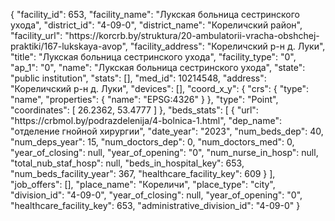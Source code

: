 {
    "facility_id": 653,
    "facility_name": "Лукская больница сестринского ухода",
    "district_id": "4-09-0",
    "district_name": "Кореличский район",
    "facility_url": "https:\/\/korcrb.by\/struktura\/20-ambulatorii-vracha-obshchej-praktiki\/167-lukskaya-avop",
    "facility_address": "Кореличский р-н д. Луки",
    "title": "Лукская больница сестринского ухода",
    "facility_type": "0",
    "ap_1": "0",
    "name": "Лукская больница сестринского ухода",
    "state": "public institution",
    "stats": [],
    "med_id": 10214548,
    "address": "Кореличский р-н д. Луки",
    "devices": [],
    "coord_x_y": {
        "crs": {
            "type": "name",
            "properties": {
                "name": "EPSG:4326"
            }
        },
        "type": "Point",
        "coordinates": [
            26.2362,
            53.4777
        ]
    },
    "beds_stats": [
        {
            "url": "https:\/\/crbmol.by\/podrazdelenija\/4-bolnica-1.html",
            "dep_name": "отделение гнойной хирургии",
            "date_year": "2023",
            "num_beds_dep": 40,
            "num_deps_year": 15,
            "num_doctors_dep": 0,
            "num_doctors_med": 0,
            "year_of_closing": null,
            "year_of_opening": "0",
            "num_nurse_in_hosp": null,
            "total_nub_staf_hosp": null,
            "beds_in_hospital_key": 653,
            "num_beds_facility_year": 367,
            "healthcare_facility_key": 609
        }
    ],
    "job_offers": [],
    "place_name": "Кореличи",
    "place_type": "city",
    "division_id": "4-09-0",
    "year_of_closing": null,
    "year_of_opening": "0",
    "healthcare_facility_key": 653,
    "administrative_division_id": "4-09-0"
}